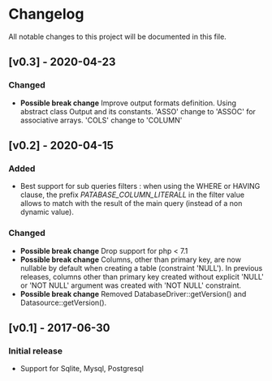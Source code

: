 # Changelog
All notable changes to this project will be documented in this file.


## [v0.3] - 2020-04-23

### Changed
- **Possible break change** Improve output formats definition. Using abstract class Output and its constants. 'ASSO' change to 'ASSOC' for associative arrays. 'COLS' change to 'COLUMN'  

## [v0.2] - 2020-04-15

### Added
- Best support for sub queries filters : when using the WHERE or HAVING clause, the prefix _PATABASE_COLUMN_LITERALL_ in the filter value allows to match with the result of the main query (instead of a non dynamic value). 

### Changed
- **Possible break change** Drop support for php < 7.1
- **Possible break change** Columns, other than primary key,  are now nullable by default when creating a table (constraint 'NULL'). In previous releases, columns other than primary key created without explicit 'NULL' or 'NOT NULL' argument was created with 'NOT NULL' constraint. 
- **Possible break change** Removed DatabaseDriver::getVersion() and Datasource::getVersion().


## [v0.1] - 2017-06-30

### Initial release
- Support for Sqlite, Mysql, Postgresql


